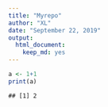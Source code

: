 ```yaml
---
title: "Myrepo"
author: "XL"
date: "September 22, 2019"
output: 
  html_document: 
    keep_md: yes
---
```





```r
a <- 1+1
print(a)
```

```
## [1] 2
```

